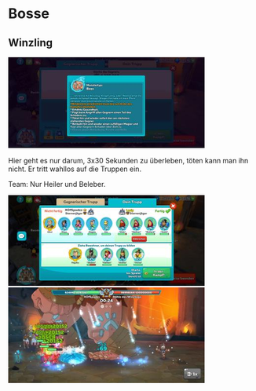 # Bosse


## Winzling
![](https://github.com/XOfSpades/hc/blob/setup_dungeon_guide/images/dungeon/winzling.jpg)

Hier geht es nur darum, 3x30 Sekunden zu überleben, töten kann man ihn nicht.
Er tritt wahllos auf die Truppen ein.

Team: Nur Heiler und Beleber.

![](https://github.com/XOfSpades/hc/blob/setup_dungeon_guide/images/dungeon/winzling_setup.jpg)
![](https://github.com/XOfSpades/hc/blob/setup_dungeon_guide/images/dungeon/winzling_kampf.jpg)
